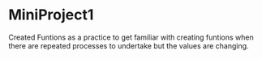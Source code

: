 # MiniProject1
Created Funtions as a practice to get familiar with creating funtions when there are repeated processes to undertake but the values are changing.
